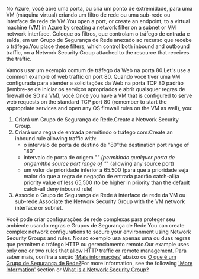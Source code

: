 <span data-ttu-id="48b97-101">No Azure, você abre uma porta, ou cria um ponto de extremidade, para uma VM (máquina virtual) criando um filtro de rede ou uma sub-rede ou interface de rede de VM.</span><span class="sxs-lookup"><span data-stu-id="48b97-101">You open a port, or create an endpoint, to a virtual machine (VM) in Azure by creating a network filter on a subnet or VM network interface.</span></span> <span data-ttu-id="48b97-102">Coloque os filtros, que controlam o tráfego de entrada e saída, em um Grupo de Segurança de Rede anexado ao recurso que recebe o tráfego.</span><span class="sxs-lookup"><span data-stu-id="48b97-102">You place these filters, which control both inbound and outbound traffic, on a Network Security Group attached to the resource that receives the traffic.</span></span>

<span data-ttu-id="48b97-103">Vamos usar um exemplo comum de tráfego da Web na porta 80.</span><span class="sxs-lookup"><span data-stu-id="48b97-103">Let's use a common example of web traffic on port 80.</span></span> <span data-ttu-id="48b97-104">Quando você tiver uma VM configurada para atender a solicitações da Web na porta TCP 80 padrão (lembre-se de iniciar os serviços apropriados e abrir quaisquer regras de firewall de SO na VM), você:</span><span class="sxs-lookup"><span data-stu-id="48b97-104">Once you have a VM that is configured to serve web requests on the standard TCP port 80 (remember to start the appropriate services and open any OS firewall rules on the VM as well), you:</span></span>

1. <span data-ttu-id="48b97-105">Criará um Grupo de Segurança de Rede.</span><span class="sxs-lookup"><span data-stu-id="48b97-105">Create a Network Security Group.</span></span>
2. <span data-ttu-id="48b97-106">Criará uma regra de entrada permitindo o tráfego com:</span><span class="sxs-lookup"><span data-stu-id="48b97-106">Create an inbound rule allowing traffic with:</span></span>
   * <span data-ttu-id="48b97-107">o intervalo de porta de destino de "80"</span><span class="sxs-lookup"><span data-stu-id="48b97-107">the destination port range of "80"</span></span>
   * <span data-ttu-id="48b97-108">intervalo de porta de origem "*" (permitindo qualquer porta de origem)</span><span class="sxs-lookup"><span data-stu-id="48b97-108">the source port range of "*" (allowing any source port)</span></span>
   * <span data-ttu-id="48b97-109">um valor de prioridade inferior a 65.500 (para que a prioridade seja maior do que a regra de negação de entrada padrão catch-all)</span><span class="sxs-lookup"><span data-stu-id="48b97-109">a priority value of less 65,500 (to be higher in priority than the default catch-all deny inbound rule)</span></span>
3. <span data-ttu-id="48b97-110">Associe o Grupo de Segurança de Rede à interface de rede da VM ou sub-rede.</span><span class="sxs-lookup"><span data-stu-id="48b97-110">Associate the Network Security Group with the VM network interface or subnet.</span></span>

<span data-ttu-id="48b97-111">Você pode criar configurações de rede complexas para proteger seu ambiente usando regras e Grupos de Segurança de Rede.</span><span class="sxs-lookup"><span data-stu-id="48b97-111">You can create complex network configurations to secure your environment using Network Security Groups and rules.</span></span> <span data-ttu-id="48b97-112">Nosso exemplo usa apenas uma ou duas regras que permitem o tráfego HTTP ou gerenciamento remoto.</span><span class="sxs-lookup"><span data-stu-id="48b97-112">Our example uses only one or two rules that allow HTTP traffic or remote management.</span></span> <span data-ttu-id="48b97-113">Para saber mais, confira a seção [’Mais informações’](#more-information-on-network-security-groups) abaixo ou [O que é um Grupo de Segurança de Rede?](../articles/virtual-network/virtual-networks-nsg.md)</span><span class="sxs-lookup"><span data-stu-id="48b97-113">For more information, see the following ['More Information'](#more-information-on-network-security-groups) section or [What is a Network Security Group?](../articles/virtual-network/virtual-networks-nsg.md)</span></span>

